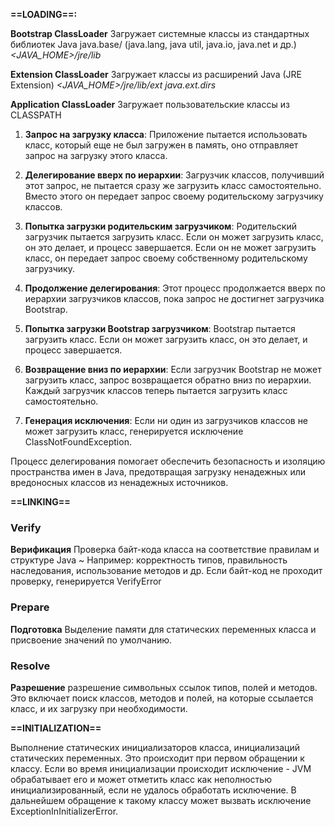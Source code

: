 **==LOADING==:**

**Bootstrap ClassLoader**
Загружает системные классы из стандартных библиотек Java
java.base/
(java.lang, java util, java.io, java.net и др.)
*<JAVA_HOME>/jre/lib*

**Extension ClassLoader**
Загружает классы из расширений Java (JRE Extension)
*<JAVA_HOME>/jre/lib/ext*
*java.ext.dirs*

**Application ClassLoader**
Загружает пользовательские классы из CLASSPATH

1. **Запрос на загрузку класса**:
	Приложение пытается использовать класс, который еще не был загружен в память, оно отправляет запрос на загрузку этого класса.
    
2. **Делегирование вверх по иерархии**:
	Загрузчик классов, получивший этот запрос, не пытается сразу же загрузить класс самостоятельно. Вместо этого он передает запрос своему родительскому загрузчику классов.
    
3. **Попытка загрузки родительским загрузчиком**:
	Родительский загрузчик пытается загрузить класс.
	Если он может загрузить класс, он это делает, и процесс завершается.
	Если он не может загрузить класс, он передает запрос своему собственному родительскому загрузчику.
    
4. **Продолжение делегирования**:
	Этот процесс продолжается вверх по иерархии загрузчиков классов, пока запрос не достигнет загрузчика Bootstrap.
    
5. **Попытка загрузки Bootstrap загрузчиком**:
	Bootstrap пытается загрузить класс.
	Если он может загрузить класс, он это делает, и процесс завершается.
    
6. **Возвращение вниз по иерархии**:
	Если загрузчик Bootstrap не может загрузить класс, запрос возвращается обратно вниз по иерархии.
	Каждый загрузчик классов теперь пытается загрузить класс самостоятельно.
    
7. **Генерация исключения**:
	Если ни один из загрузчиков классов не может загрузить класс, генерируется исключение ClassNotFoundException.

Процесс делегирования помогает обеспечить безопасность и изоляцию пространства имен в Java, предотвращая загрузку ненадежных или вредоносных классов из ненадежных источников.

**==LINKING==**

### Verify
**Верификация**
Проверка байт-кода класса на соответствие правилам и структуре Java
~ Например: корректность типов, правильность наследования, использование методов и др.
Если байт-код не проходит проверку, генерируется VerifyError

### Prepare
**Подготовка**
Выделение памяти для статических переменных класса и присвоение значений по умолчанию.

### Resolve
**Разрешение**
разрешение символьных ссылок типов, полей и методов.
Это включает поиск классов, методов и полей, на которые ссылается класс, и их загрузку при необходимости.

**==INITIALIZATION==**

Выполнение статических инициализаторов класса, инициализаций статических переменных. Это происходит при первом обращении к классу. 
Если во время инициализации происходит исключение - JVM обрабатывает его и может отметить класс как неполностью инициализированный, если не удалось обработать исключение. 
В дальнейшем обращение к такому классу может вызвать исключение ExceptionInInitializerError.